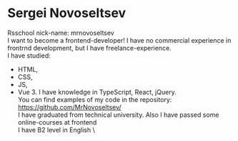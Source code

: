 # Sergei Novoseltsev
Rsschool nick-name: mrnovoseltsev \
I want to become a frontend-developer! I have no commercial experience in frontrnd development, but I have freelance-experience. \
I have studied: 
* HTML, 
* CSS, 
* JS, 
* Vue 3. 
I have knowledge in TypeScript, React, jQuery. \
You can find examples of my code in the repository: https://github.com/MrNovoseltsev/ \
I have graduated from technical university. Also I have passed some online-courses at frontend \
I have B2 level in English \
